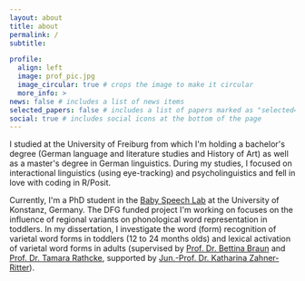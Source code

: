 ```yaml
---
layout: about
title: about
permalink: /
subtitle:

profile:
  align: left
  image: prof_pic.jpg
  image_circular: true # crops the image to make it circular
  more_info: >
news: false # includes a list of news items
selected_papers: false # includes a list of papers marked as "selected={true}"
social: true # includes social icons at the bottom of the page
---
```


I studied at the University of Freiburg from which I'm holding a bachelor's degree (German language and literature studies and History of Art) as well as a master's degree in German linguistics. During my studies, I focused on interactional linguistics (using eye-tracking) and psycholinguistics and fell in love with coding in R/Posit.

Currently, I'm a PhD student in the [Baby Speech Lab](https://www.ling.uni-konstanz.de/bsl/angebote-fuer-zu-hause/babylab-app/) at the University of Konstanz, Germany. The DFG funded project I'm working on focuses on the influence of regional variants on phonological word representation in toddlers.
In my dissertation, I investigate the word (form) recognition of varietal word forms in toddlers (12 to 24 months olds) and lexical activation of varietal word forms in adults (supervised by [Prof. Dr. Bettina Braun](https://www.ling.uni-konstanz.de/braun-zinn/prof-dr-bettina-braun/) and [Prof. Dr. Tamara Rathcke](https://tamara-rathcke.github.io/), supported by [Jun.-Prof. Dr. Katharina Zahner-Ritter](https://katharinazahner.weebly.com/)).

